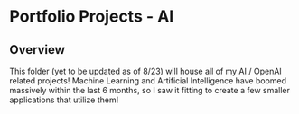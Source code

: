 # Portfolio Projects - AI 

## Overview

This folder (yet to be updated as of 8/23) will house all of my AI / OpenAI related projects! Machine Learning and Artificial Intelligence have boomed massively within the last 6 months, so I saw it fitting to create a few smaller applications that utilize them!
